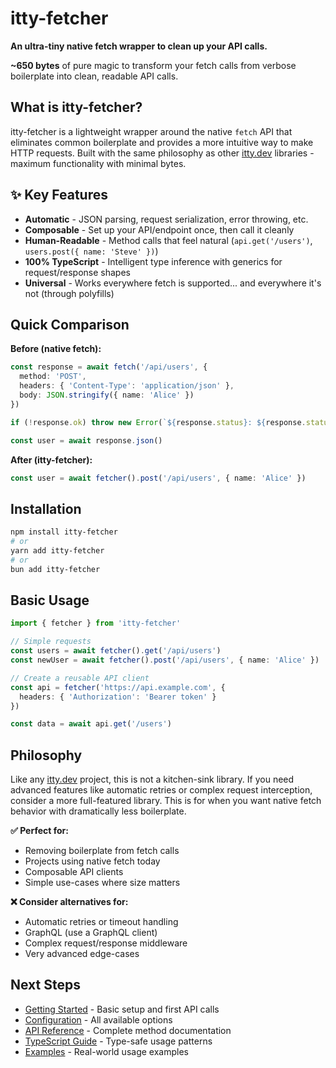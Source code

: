# itty-fetcher

**An ultra-tiny native fetch wrapper to clean up your API calls.**

**~650 bytes** of pure magic to transform your fetch calls from verbose boilerplate into clean, readable API calls.

## What is itty-fetcher?

itty-fetcher is a lightweight wrapper around the native `fetch` API that eliminates common boilerplate and provides a more intuitive way to make HTTP requests. Built with the same philosophy as other [itty.dev](https://itty.dev) libraries - maximum functionality with minimal bytes.

## ✨ Key Features

- **Automatic** - JSON parsing, request serialization, error throwing, etc.
- **Composable** - Set up your API/endpoint once, then call it cleanly
- **Human-Readable** - Method calls that feel natural (`api.get('/users')`, `users.post({ name: 'Steve' })`)
- **100% TypeScript** - Intelligent type inference with generics for request/response shapes
- **Universal** - Works everywhere fetch is supported... and everywhere it's not (through polyfills)

## Quick Comparison

**Before (native fetch):**
```ts
const response = await fetch('/api/users', {
  method: 'POST',
  headers: { 'Content-Type': 'application/json' },
  body: JSON.stringify({ name: 'Alice' })
})

if (!response.ok) throw new Error(`${response.status}: ${response.statusText}`)

const user = await response.json()
```

**After (itty-fetcher):**
```ts
const user = await fetcher().post('/api/users', { name: 'Alice' })
```

## Installation

```bash
npm install itty-fetcher
# or
yarn add itty-fetcher
# or
bun add itty-fetcher
```

## Basic Usage

```ts
import { fetcher } from 'itty-fetcher'

// Simple requests
const users = await fetcher().get('/api/users')
const newUser = await fetcher().post('/api/users', { name: 'Alice' })

// Create a reusable API client
const api = fetcher('https://api.example.com', {
  headers: { 'Authorization': 'Bearer token' }
})

const data = await api.get('/users')
```

## Philosophy

Like any [itty.dev](https://itty.dev) project, this is not a kitchen-sink library. If you need advanced features like automatic retries or complex request interception, consider a more full-featured library. This is for when you want native fetch behavior with dramatically less boilerplate.

**✅ Perfect for:**
- Removing boilerplate from fetch calls
- Projects using native fetch today  
- Composable API clients
- Simple use-cases where size matters

**❌ Consider alternatives for:**
- Automatic retries or timeout handling
- GraphQL (use a GraphQL client)
- Complex request/response middleware
- Very advanced edge-cases

## Next Steps

- [Getting Started](./getting-started) - Basic setup and first API calls
- [Configuration](./configuration) - All available options
- [API Reference](./api) - Complete method documentation
- [TypeScript Guide](./typescript/) - Type-safe usage patterns
- [Examples](./examples/) - Real-world usage examples